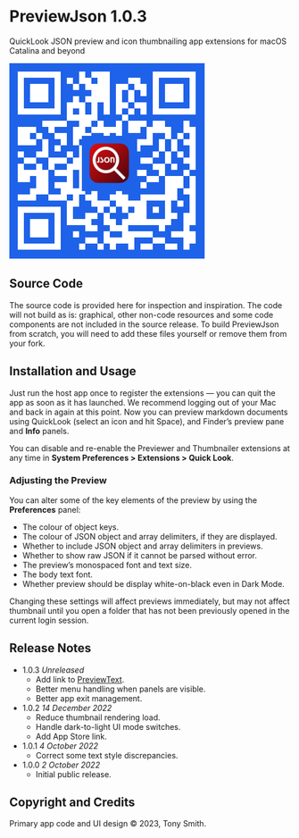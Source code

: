 # PreviewJson 1.0.3

QuickLook JSON preview and icon thumbnailing app extensions for macOS Catalina and beyond

![PreviewJson App Store QR code](qr-code.jpg)

## Source Code

The source code is provided here for inspection and inspiration. The code will not build as is: graphical, other non-code resources and some code components are not included in the source release. To build PreviewJson from scratch, you will need to add these files yourself or remove them from your fork.

## Installation and Usage

Just run the host app once to register the extensions &mdash; you can quit the app as soon as it has launched. We recommend logging out of your Mac and back in again at this point. Now you can preview markdown documents using QuickLook (select an icon and hit Space), and Finder’s preview pane and **Info** panels.

You can disable and re-enable the Previewer and Thumbnailer extensions at any time in **System Preferences > Extensions > Quick Look**.

### Adjusting the Preview

You can alter some of the key elements of the preview by using the **Preferences** panel:

* The colour of object keys.
* The colour of JSON object and array delimiters, if they are displayed.
* Whether to include JSON object and array delimiters in previews.
* Whether to show raw JSON if it cannot be parsed without error.
* The preview’s monospaced font and text size.
* The body text font.
* Whether preview should be display white-on-black even in Dark Mode.

Changing these settings will affect previews immediately, but may not affect thumbnail until you open a folder that has not been previously opened in the current login session.

## Release Notes

* 1.0.3 *Unreleased*
    - Add link to [PreviewText](https://smittytone.net/previewtext/index.html).
    * Better menu handling when panels are visible.
    * Better app exit management.
* 1.0.2 *14 December 2022*
    * Reduce thumbnail rendering load.
    * Handle dark-to-light UI mode switches.
    * Add App Store link.
* 1.0.1 *4 October 2022*
    * Correct some text style discrepancies.
* 1.0.0 *2 October 2022*
    * Initial public release.

## Copyright and Credits

Primary app code and UI design &copy; 2023, Tony Smith.

